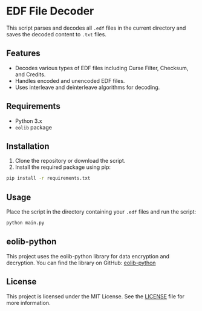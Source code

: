 # EDF File Decoder

This script parses and decodes all `.edf` files in the current directory and saves the decoded content to `.txt` files.

## Features

- Decodes various types of EDF files including Curse Filter, Checksum, and Credits.
- Handles encoded and unencoded EDF files.
- Uses interleave and deinterleave algorithms for decoding.

## Requirements

- Python 3.x
- `eolib` package

## Installation

1. Clone the repository or download the script.
2. Install the required package using pip:

```bash
pip install -r requirements.txt
```

## Usage

Place the script in the directory containing your `.edf` files and run the script:

```bash
python main.py
```

## eolib-python

This project uses the eolib-python library for data encryption and decryption. You can find the library on GitHub: [eolib-python](https://github.com/Cirras/eolib-python)

## License

This project is licensed under the MIT License. See the [LICENSE](LICENSE) file for more information.
